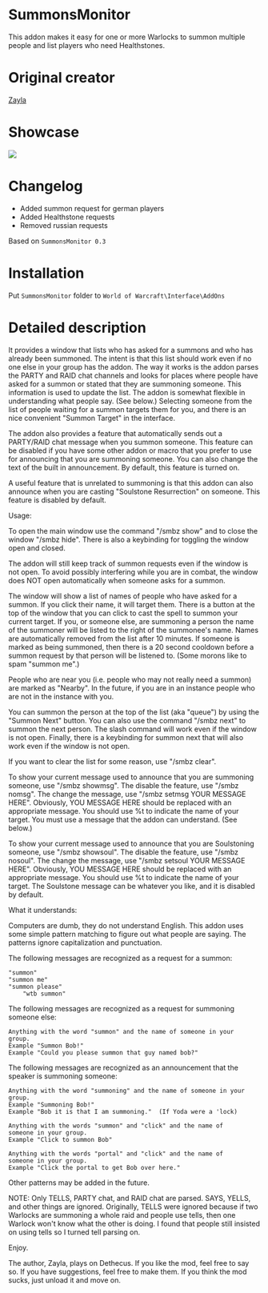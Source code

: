 # SummonsMonitor
This addon makes it easy for one or more Warlocks to summon multiple people and list players who need Healthstones.

# Original creator
[Zayla](https://wow.curseforge.com/addons/project-2478/)

# Showcase
![](http://imagehost.spark-media.ru/i4/3D549C64-A593-0A46-9C5E-DDE5821EDEB8.png)

# Changelog		
* Added summon request for german players
* Added Healthstone requests	
* Removed russian requests

Based on `SummonsMonitor 0.3`

# Installation
Put `SummonsMonitor` folder to `World of Warcraft\Interface\AddOns`

# Detailed description
It provides a window that lists who has asked for a summons and who has already been summoned.  The intent is that this list should work even if no one else in your group has the addon.  The way it works is the addon parses the PARTY and RAID chat channels and looks for places where people have asked for a summon or stated that they are summoning someone.  This information is used to update the list.  The addon is somewhat flexible in understanding what people say.  (See below.)  Selecting someone from the list of people waiting for a summon targets them for you, and there is an nice convenient "Summon Target" in the interface.

The addon also provides a feature that automatically sends out a PARTY/RAID chat message when you summon someone.  This feature can be disabled if you have some other addon or macro that you prefer to use for announcing that you are summoning someone.  You can also change the text of the built in announcement.  By default, this feature is turned on.

A useful feature that is unrelated to summoning is that this addon can also announce when you are casting "Soulstone Resurrection" on someone.  This feature is disabled by default.

Usage:

To open the main window use the command "/smbz show" and to close the window "/smbz hide".  There is also a keybinding for toggling the window open and closed.  

The addon will still keep track of summon requests even if the window is not open.  To avoid possibly interfering while you are in combat, the window does NOT open automatically when someone asks for a summon.

The window will show a list of names of people who have asked for a summon.  If you click their name, it will target them.  There is a button at the top of the window that you can click to cast the spell to summon your current target.  If you, or someone else, are summoning a person the name of the summoner will be listed to the right of the summonee's name.  Names are automatically removed from the list after 10 minutes.  If someone is marked as being summoned, then there is a 20 second cooldown before a summon request by that person will be listened to.  (Some morons like to spam "summon me".)

People who are near you (i.e. people who may not really need a summon) are marked as "Nearby".  In the future, if you are in an instance people who are not in the instance with you.

You can summon the person at the top of the list (aka "queue") by using the "Summon Next" button.  You can also use the command "/smbz next" to summon the next person.  The slash command will work even if the window is not open.  Finally, there is a keybinding for summon next that will also work even if the window is not open.

If you want to clear the list for some reason, use "/smbz clear".


To show your current message used to announce that you are summoning someone, use "/smbz showmsg".  The disable the feature, use "/smbz nomsg".  The change the message, use "/smbz setmsg YOUR MESSAGE HERE".  Obviously, YOU MESSAGE HERE should be replaced with an appropriate message.  You should use %t to indicate the name of your target.  You must use a message that the addon can understand.  (See below.)

To show your current message used to announce that you are Soulstoning someone, use "/smbz showsoul".  The disable the feature, use "/smbz nosoul".  The change the message, use "/smbz setsoul YOUR MESSAGE HERE".  Obviously, YOU MESSAGE HERE should be replaced with an appropriate message.  You should use %t to indicate the name of your target.  The Soulstone message can be whatever you like, and it is disabled by default.


What it understands:

Computers are dumb, they do not understand English.  This addon uses some simple pattern matching to figure out what people are saying.  The patterns ignore capitalization and punctuation.

The following messages are recognized as a request for a summon:

	"summon"
	"summon me"
	"summon please"
        "wtb summon"

The following messages are recognized as a request for summoning someone else: 

	Anything with the word "summon" and the name of someone in your
	group.
	Example "Summon Bob!"
	Example "Could you please summon that guy named bob?"

The following messages are recognized as an announcement that the speaker is summoning someone:

	Anything with the word "summoning" and the name of someone in your
	group.
	Example "Summoning Bob!"
	Example "Bob it is that I am summoning."  (If Yoda were a 'lock)
       
	Anything with the words "summon" and "click" and the name of 
	someone in your group.
	Example "Click to summon Bob"

	Anything with the words "portal" and "click" and the name of 
	someone in your group.
	Example "Click the portal to get Bob over here."
	

Other patterns may be added in the future.


NOTE: Only TELLS, PARTY chat, and RAID chat are parsed.  SAYS, YELLS, and other things are ignored.  Originally, TELLS were ignored because if two Warlocks are summoning a whole raid and people use tells, then one Warlock won't know what the other is doing.  I found that people still insisted on using tells so I turned tell parsing on.


Enjoy. 


The author, Zayla, plays on Dethecus. If you like the mod, feel free to say so. If you have suggestions, feel free to make them. If you think the mod sucks, just unload it and move on.
